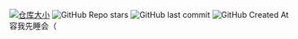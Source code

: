 [![仓库大小](https://img.shields.io/github/repo-size/XueK66/PF-cq_qq_api?style=flat-square&label=仓库占用)](/)
![GitHub Repo stars](https://img.shields.io/github/stars/Dreamwxz/PF-wiki?style=social)
![GitHub last commit](https://img.shields.io/github/last-commit/Dreamwxz/PF-wiki)
![GitHub Created At](https://img.shields.io/github/created-at/Dreamwxz/PF-wiki)
容我先睡会（
